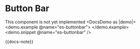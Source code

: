 # Button Bar

This component is not yet implemented
<DocsDemo as |demo|>
  <demo.example @name="es-buttonbar">
    <EsButtonbar />
  </demo.example>
  <demo.snippet @name="es-buttonbar" />
</DocsDemo>

{{docs-note}}
